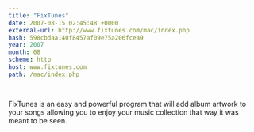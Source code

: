 ```yaml
---
title: "FixTunes"
date: 2007-08-15 02:45:48 +0000
external-url: http://www.fixtunes.com/mac/index.php
hash: 598cbdaa140f8457af09e75a206fcea9
year: 2007
month: 08
scheme: http
host: www.fixtunes.com
path: /mac/index.php

---
```


FixTunes is an easy and powerful program that will add album artwork to your songs allowing you to enjoy your music collection that way it was meant to be seen.
